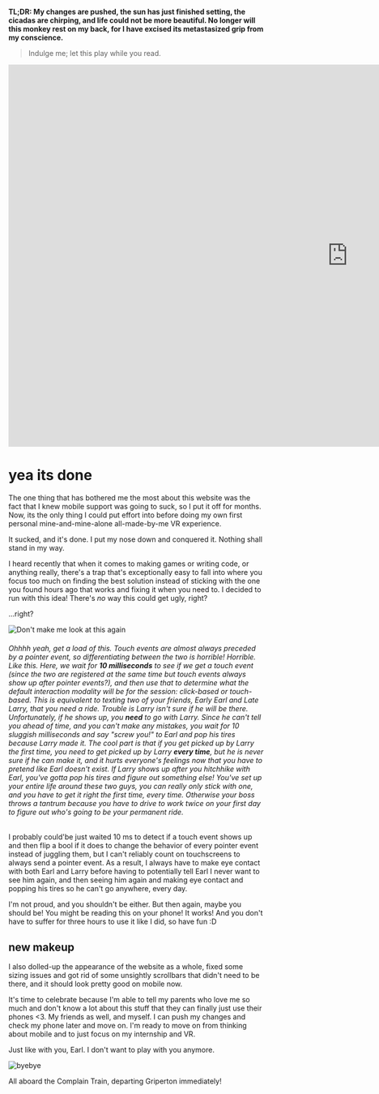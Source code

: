 **TL;DR: My changes are pushed, the sun has just finished setting, the cicadas are chirping, and life could not be more beautiful. No longer will this monkey rest on my back, for I have excised its metastasized grip from my conscience.**

> Indulge me; let this play while you read.
<iframe width="1340" height="754" src="https://www.youtube.com/embed/rjO2fhIyGXc" title="George Clanton - Dumb" frameborder="0" allow="accelerometer; autoplay; clipboard-write; encrypted-media; gyroscope; picture-in-picture; web-share" referrerpolicy="strict-origin-when-cross-origin" allowfullscreen></iframe>

# yea its done
The one thing that has bothered me the most about this website was the fact that I knew mobile support was going to suck, so I put it off for months. Now, its the only thing I could put effort into before doing my own first personal mine-and-mine-alone all-made-by-me VR experience.

It sucked, and it's done. I put my nose down and conquered it. Nothing shall stand in my way. 

I heard recently that when it comes to making games or writing code, or anything really, there's a trap that's exceptionally easy to fall into where you focus too much on finding the best solution instead of sticking with the one you found hours ago that works and fixing it when you need to. I decided to run with this idea! There's *no* way this could get ugly, right? 

...right?

![Don't make me look at this again](/images/activity/05-22-2025/barf.webp)
###### Ohhhh yeah, get a load of this. Touch events are almost always preceded by a pointer event, so differentiating between the two is horrible! Horrible. Like this. Here, we wait for **10 milliseconds** to see if we get a touch event (since the two are registered at the same time but touch events always show up after pointer events?), and then use that to determine what the default interaction modality will be for the session: click-based or touch-based. This is equivalent to texting two of your friends, Early Earl and Late Larry, that you need a ride. Trouble is Larry isn't sure if he will be there. Unfortunately, if he shows up, you **need** to go with Larry. Since he can't tell you ahead of time, and you can't make any mistakes, you wait for 10 sluggish milliseconds and say "screw you!" to Earl and pop his tires because Larry made it. The cool part is that if you get picked up by Larry the first time, you need to get picked up by Larry **every time**, but he is never sure if he can make it, and it hurts everyone's feelings now that you have to pretend like Earl doesn't exist. If Larry shows up after you hitchhike with Earl, you've gotta pop his tires and figure out something else! You've set up your entire life around these two guys, you can really only stick with one, and you have to get it right the first time, every time. Otherwise your boss throws a tantrum because you have to drive to work twice on your first day to figure out who's going to be your permanent ride.

I probably could'be just waited 10 ms to detect if a touch event shows up and then flip a bool if it does to change the behavior of every pointer event instead of juggling them, but I can't reliably count on touchscreens to always send a pointer event. As a result, I always have to make eye contact with both Earl and Larry before having to potentially tell Earl I never want to see him again, and then seeing him again and making eye contact and popping his tires so he can't go anywhere, every day.

I'm not proud, and you shouldn't be either. But then again, maybe you should be! You might be reading this on your phone! It works! And you don't have to suffer for three hours to use it like I did, so have fun :D

## new makeup
I also dolled-up the appearance of the website as a whole, fixed some sizing issues and got rid of some unsightly scrollbars that didn't need to be there, and it should look pretty good on mobile now. 

It's time to celebrate because I'm able to tell my parents who love me so much and don't know a lot about this stuff that they can finally just use their phones <3. My friends as well, and myself. I can push my changes and check my phone later and move on. I'm ready to move on from thinking about mobile and to just focus on my internship and VR.

Just like with you, Earl. I don't want to play with you anymore.

![byebye](https://i.kym-cdn.com/entries/icons/original/000/028/033/Screenshot_7.jpg)

All aboard the Complain Train, departing Griperton immediately!